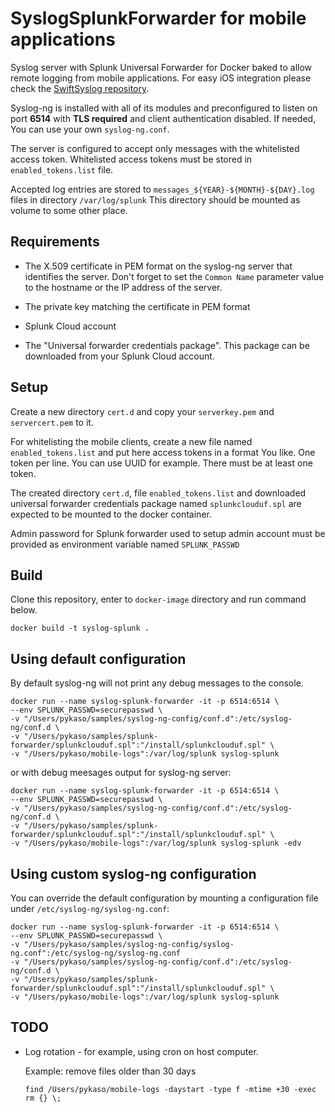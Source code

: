 # SyslogSplunkForwarder for mobile applications
Syslog server with Splunk Universal Forwarder for Docker baked to allow remote logging from mobile applications. For easy iOS integration please check the [SwiftSyslog repository](https://github.com/pykaso/SwiftSyslog).

Syslog-ng is installed with all of its modules and preconfigured to listen on port **6514** with **TLS required** and client authentication disabled. If needed, You can use your own `syslog-ng.conf`.

The server is configured to accept only messages with the whitelisted access token. Whitelisted access tokens must be stored in `enabled_tokens.list` file.

Accepted log entries are stored to `messages_${YEAR}-${MONTH}-${DAY}.log`  files in directory `/var/log/splunk` This directory should be mounted as volume to some other place.



## Requirements

- The X.509 certificate in PEM format on the syslog-ng server that identifies the server. Don't forget to set the `Common Name` parameter value to the hostname or the IP address of the server.
- The private key matching the certificate in PEM format

- Splunk Cloud account
- The "Universal forwarder credentials package". This package can be downloaded from your Splunk Cloud account.



## Setup

Create a new directory `cert.d` and copy your `serverkey.pem` and `servercert.pem` to it.

For whitelisting the mobile clients, create a new file named `enabled_tokens.list` and put here access tokens in a format You like. One token per line. You can use UUID for example.  There must be at least one token.

The created directory `cert.d`, file `enabled_tokens.list` and downloaded universal forwarder credentials package named `splunkclouduf.spl` are expected to be mounted to the docker container.

Admin password for Splunk forwarder used to setup admin account must be provided as environment variable named `SPLUNK_PASSWD`



## Build

Clone this repository, enter to `docker-image` directory and run command below.

```
docker build -t syslog-splunk .
```



## Using default configuration

By default syslog-ng will not print any debug messages to the console.

```
docker run --name syslog-splunk-forwarder -it -p 6514:6514 \
--env SPLUNK_PASSWD=securepasswd \
-v "/Users/pykaso/samples/syslog-ng-config/conf.d":/etc/syslog-ng/conf.d \
-v "/Users/pykaso/samples/splunk-forwarder/splunkclouduf.spl":"/install/splunkclouduf.spl" \
-v "/Users/pykaso/mobile-logs":/var/log/splunk syslog-splunk
```



or with debug meesages output for syslog-ng server:

```
docker run --name syslog-splunk-forwarder -it -p 6514:6514 \
--env SPLUNK_PASSWD=securepasswd \
-v "/Users/pykaso/samples/syslog-ng-config/conf.d":/etc/syslog-ng/conf.d \
-v "/Users/pykaso/samples/splunk-forwarder/splunkclouduf.spl":"/install/splunkclouduf.spl" \
-v "/Users/pykaso/mobile-logs":/var/log/splunk syslog-splunk -edv
```



## Using custom syslog-ng configuration

You can override the default configuration by mounting a configuration file under `/etc/syslog-ng/syslog-ng.conf`:

```
docker run --name syslog-splunk-forwarder -it -p 6514:6514 \
--env SPLUNK_PASSWD=securepasswd \
-v "/Users/pykaso/samples/syslog-ng-config/syslog-ng.conf":/etc/syslog-ng/syslog-ng.conf 
-v "/Users/pykaso/samples/syslog-ng-config/conf.d":/etc/syslog-ng/conf.d \
-v "/Users/pykaso/samples/splunk-forwarder/splunkclouduf.spl":"/install/splunkclouduf.spl" \
-v "/Users/pykaso/mobile-logs":/var/log/splunk syslog-splunk
```



## TODO

- Log rotation - for example, using cron on host computer.

  

  Example: remove files older than 30 days

  ```
  find /Users/pykaso/mobile-logs -daystart -type f -mtime +30 -exec rm {} \; 
  ```

  

  